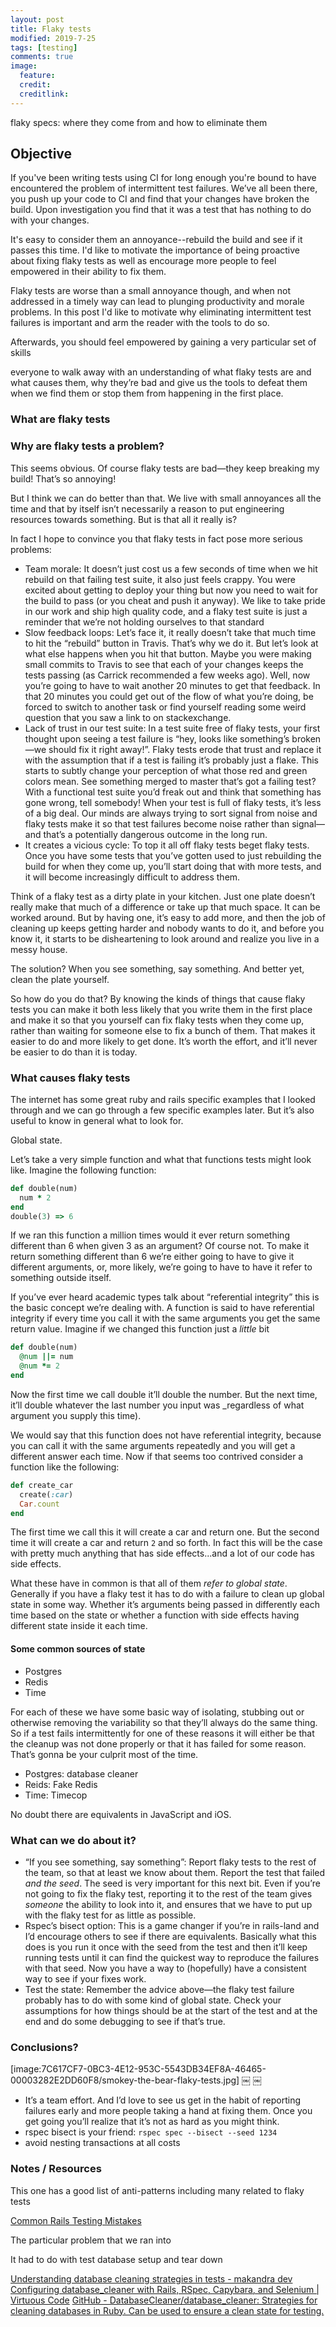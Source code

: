 ```yaml
---
layout: post
title: Flaky tests
modified: 2019-7-25
tags: [testing]
comments: true
image:
  feature:
  credit:
  creditlink:
---
```


flaky specs: where they come from and how to eliminate them

## Objective
If you've been writing tests using CI for long enough you're bound to have encountered the problem of intermittent test failures. We’ve all been there, you push up your code to CI and find that your changes have broken the build. Upon investigation you find that it was a test that has nothing to do with your changes.

It's easy to consider them an annoyance--rebuild the build and see if it passes this time. I'd like to motivate the importance of being proactive about fixing flaky tests as well as encourage more people to feel empowered in their ability to fix them.

Flaky tests are worse than a small annoyance though, and when not addressed in a timely way can lead to plunging productivity and morale problems. In this post I'd like to motivate why eliminating intermittent test failures is important and arm the reader with the tools to do so.

Afterwards, you should feel empowered by gaining a very particular set of skills

[](../images/particular-set-of-skills.jpg)

everyone to walk away with an understanding of what flaky tests are and what causes them, why they’re bad and give us the tools to defeat them when we find them or stop them from happening in the first place.


### What are flaky tests

### Why are flaky tests a problem?
This seems obvious. Of course flaky tests are bad—they keep breaking my build! That’s so annoying!

But I think we can do better than that. We live with small annoyances all the time and that by itself isn’t necessarily a reason to put engineering resources towards something. But is that all it really is?

In fact I hope to convince you that flaky tests in fact pose more serious problems:

- Team morale: It doesn’t just cost us a few seconds of time when we hit rebuild on that failing test suite, it also just feels crappy. You were excited about getting to deploy your thing but now you need to wait for the build to pass (or you cheat and push it anyway). We like to take pride in our work and ship high quality code, and a flaky test suite is just a reminder that we’re not holding ourselves to that standard
- Slow feedback loops: Let’s face it, it really doesn’t take that much time to hit the “rebuild” button in Travis. That’s why we do it. But let’s look at what else happens when you hit that button. Maybe you were making small commits to Travis to see that each of your changes keeps the tests passing (as Carrick recommended a few weeks ago). Well, now you’re going to have to wait another 20 minutes to get that feedback. In that 20 minutes you could get out of the flow of what you’re doing, be forced to switch to another task or find yourself reading some weird question that you saw a link to on stackexchange.
- Lack of trust in our test suite: In a test suite free of flaky tests, your first thought upon seeing a test failure is “hey, looks like something’s broken—we should fix it right away!”. Flaky tests erode that trust and replace it with the assumption that if a test is failing it’s probably just a flake. This starts to subtly change your perception of what those red and green colors mean. See something merged to master that’s got a failing test? With a functional test suite you’d freak out and think that something has gone wrong, tell somebody! When your test is full of flaky tests, it’s less of a big deal. Our minds are always trying to sort signal from noise and flaky tests make it so that test failures become noise rather than signal—and that’s a potentially dangerous outcome in the long run.
- It creates a vicious cycle: To top it all off flaky tests beget flaky tests. Once you have some tests that you’ve gotten used to just rebuilding the build for when they come up, you’ll start doing that with more tests, and it will become increasingly difficult to address them.

Think of a flaky test as a dirty plate in your kitchen. Just one plate doesn’t really make that much of a difference or take up that much space. It can be worked around. But by having one, it’s easy to add more, and then the job of cleaning up keeps getting harder and nobody wants to do it, and before you know it, it starts to be disheartening to look around and realize you live in a messy house.

The solution? When you see something, say something. And better yet, clean the plate yourself.

So how do you do that? By knowing the kinds of things that cause flaky tests you can make it both less likely that you write them in the first place and make it so that you yourself can fix flaky tests when they come up, rather than waiting for someone else to fix a bunch of them. That makes it easier to do and more likely to get done. It’s worth the effort, and it’ll never be easier to do than it is today.

### What causes flaky tests
The internet has some great ruby and rails specific examples that I looked through and we can go through a few specific examples later. But it’s also useful to know in general what to look for.

Global state.

Let’s take a very simple function and what that functions tests might look like. Imagine the following function:

```ruby
def double(num)
  num * 2
end
double(3) => 6
```

If we ran this function a million times would it ever return something different than 6 when given 3 as an argument? Of course not. To make it return something different than 6 we’re either going to have to give it different arguments, or, more likely, we’re going to have to have it refer to something outside itself.

If you’ve ever heard academic types talk about “referential integrity” this is the basic concept we’re dealing with. A function is said to have referential integrity if every time you call it with the same arguments you get the same return value. Imagine if we changed this function just a _little_ bit

```ruby
def double(num)
  @num ||= num
  @num *= 2
end
```

Now the first time we call double it’ll double the number. But the next time, it’ll double whatever the last number you input was _regardless of what argument you supply this time).

We would say that this function does not have referential integrity, because you can call it with the same arguments repeatedly and you will get a different answer each time. Now if that seems too contrived consider a function like the following:

```ruby
def create_car
  create(:car)
  Car.count
end
```

The first time we call this it will create a car and return one. But the second time it will create a car and return `2` and so forth. In fact this will be the case with pretty much anything that has side effects...and a lot of our code has side effects.

What these have in common is that all of them _refer to global state_. Generally if you have a flaky test it has to do with a failure to clean up global state in some way. Whether it’s arguments being passed in differently each time based on the state or whether a function with side effects having different state inside it each time.

#### Some common sources of state
- Postgres
- Redis
- Time

For each of these we have some basic way of isolating, stubbing out or otherwise removing the variability so that they’ll always do the same thing. So if a test fails intermittently for one of these reasons it will either be that the cleanup was not done properly or that it has failed for some reason. That’s gonna be your culprit most of the time.

- Postgres: database cleaner
- Reids: Fake Redis
- Time: Timecop

No doubt there are equivalents in JavaScript and iOS.


### What can we do about it?
- “If you see something, say something”: Report flaky tests to the rest of the team, so that at least we know about them. Report the test that failed _and the seed_. The seed is very important for this next bit. Even if you’re not going to fix the flaky test, reporting it to the rest of the team gives _someone_ the ability to look into it, and ensures that we have to put up with the flaky test for as little as possible.
- Rspec’s bisect option: This is a game changer if you’re in rails-land and I’d encourage others to see if there are equivalents. Basically what this does is you run it once with the seed from the test and then it’ll keep running tests until it can find the quickest way to reproduce the failures with that seed. Now you have a way to (hopefully) have a consistent way to see if your fixes work.
- Test the state: Remember the advice above—the flaky test failure probably has to do with some kind of global state. Check your assumptions for how things should be at the start of the test and at the end and do some debugging to see if that’s true.

### Conclusions?

[image:7C617CF7-0BC3-4E12-953C-5543DB34EF8A-46465-00003282E2DD60F8/smokey-the-bear-flaky-tests.jpg]
￼ ￼
- It’s a team effort. And I’d love to see us get in the habit of reporting failures early and more people taking a hand at fixing them. Once you get going you’ll realize that it’s not as hard as you might think.
- rspec bisect is your friend: `rspec spec --bisect --seed 1234`
- avoid nesting transactions at all costs


### Notes / Resources
This one has a good list of anti-patterns including many related to flaky tests

[Common Rails Testing Mistakes](https://www.stackbuilders.com/news/common-rails-testing-mistakes)

The particular problem that we ran into

It had to do with test database setup and tear down

[Understanding database cleaning strategies in tests - makandra dev](https://makandracards.com/makandra/13045-understanding-database-cleaning-strategies-in-tests)
[Configuring database_cleaner with Rails, RSpec, Capybara, and Selenium | Virtuous Code](http://www.virtuouscode.com/2012/08/31/configuring-database_cleaner-with-rails-rspec-capybara-and-selenium/)
[GitHub - DatabaseCleaner/database_cleaner: Strategies for cleaning databases in Ruby.  Can be used to ensure a clean state for testing.](https://github.com/DatabaseCleaner/database_cleaner)
